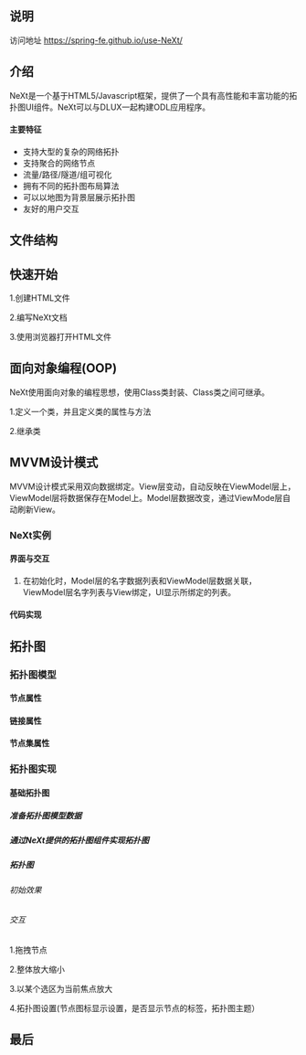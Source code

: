 ## 说明


访问地址 https://spring-fe.github.io/use-NeXt/



## 介绍
NeXt是一个基于HTML5/Javascript框架，提供了一个具有高性能和丰富功能的拓扑图UI组件。NeXt可以与DLUX一起构建ODL应用程序。
#### 主要特征
- 支持大型的复杂的网络拓扑
- 支持聚合的网络节点
- 流量/路径/隧道/组可视化
- 拥有不同的拓扑图布局算法
- 可以以地图为背景层展示拓扑图
- 友好的用户交互

## 文件结构


## 快速开始

1.创建HTML文件

2.编写NeXt文档

3.使用浏览器打开HTML文件

## 面向对象编程(OOP)
NeXt使用面向对象的编程思想，使用Class类封装、Class类之间可继承。

1.定义一个类，并且定义类的属性与方法

2.继承类

## MVVM设计模式

MVVM设计模式采用双向数据绑定。View层变动，自动反映在ViewModel层上，ViewModel层将数据保存在Model上。Model层数据改变，通过ViewMode层自动刷新View。

### NeXt实例
#### 界面与交互

1. 在初始化时，Model层的名字数据列表和ViewModel层数据关联，ViewModel层名字列表与View绑定，UI显示所绑定的列表。

#### 代码实现
## 拓扑图
### 拓扑图模型
#### 节点属性
#### 链接属性
#### 节点集属性
### 拓扑图实现
#### 基础拓扑图
##### 准备拓扑图模型数据
##### 通过NeXt提供的拓扑图组件实现拓扑图
##### 拓扑图
###### 初始效果
###### 交互
1.拖拽节点

2.整体放大缩小

3.以某个选区为当前焦点放大

4.拓扑图设置(节点图标显示设置，是否显示节点的标签，拓扑图主题）
## 最后
